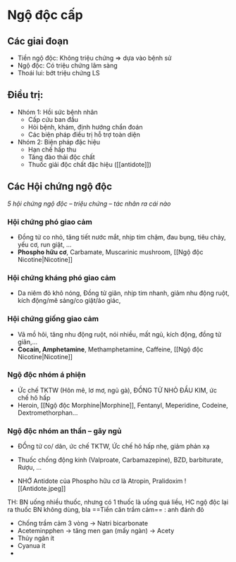 # Ngộ độc cấp
## Các giai đoạn
- Tiền ngộ độc: Không triệu chứng => dựa vào bệnh sử
- Ngộ độc: Có triệu chứng lâm sàng
- Thoái lui: bớt triệu chứng LS
## Điều trị:
- Nhóm 1: Hồi sức bệnh nhân
	- Cấp cứu ban đầu
	- Hỏi bệnh, khám, định hướng chẩn đoán
	- Các biện pháp điều trị hỗ trợ toàn diện
- Nhóm 2: Biện pháp đặc hiệu
	- Hạn chế hấp thu
	- Tăng đào thải độc chất
	- Thuốc giải độc chất đặc hiệu ([[antidote]])
## Các Hội chứng ngộ độc
*5 hội chứng ngộ độc – triệu chứng – tác nhân ra cái nào*
### **Hội chứng phó giao cảm**
- Đồng tử co nhỏ, tăng tiết nước mắt, nhịp tim chậm, đau bụng, tiêu chảy, yếu cơ, run giật, …
- **Phospho hữu cơ**, Carbamate, Muscarinic mushroom, [[Ngộ độc Nicotine|Nicotine]]
### Hội chứng kháng phó giao cảm
- Da niêm đỏ khô nóng, Đồng tử giãn, nhịp tim nhanh, giảm nhu động ruột, kích động/mê sảng/co giật/ảo giác,
### Hội chứng giống giao cảm
- Vã mồ hôi, tăng nhu động ruột, nói nhiều, mất ngủ, kích động, đồng tử giãn,…
- **Cocain, Amphetamine**, Methamphetamine, Caffeine, [[Ngộ độc Nicotine|Nicotine]]
### Ngộ độc nhóm á phiện
- Ức chế TKTW (Hôn mê, lơ mơ, ngủ gà), ĐỒNG TỬ NHỎ ĐẦU KIM, ức chế hô hấp
- Heroin, [[Ngộ độc Morphine|Morphine]], Fentanyl, Meperidine, Codeine, Dextromethorphan…
### Ngộ độc nhóm an thần – gây ngủ
- ĐỒng tử co/ dãn, ức chế TKTW, Ức chế hô hấp nhẹ, giảm phản xạ
- Thuốc chống động kinh (Valproate, Carbamazepine), BZD, barbiturate, Rượu, …


- NHỚ Antidote của Phospho hữu cơ là Atropin, Pralidoxim
![[Antidote.jpeg]]



TH: BN uống nhiều thuốc, nhưng có 1 thuốc là uống quá liều, HC ngộ độc lại ra thuốc BN không dùng, bla
==Tiền căn trầm cảm== : anh đánh đỏ
- Chống trầm cảm 3 vòng -> Natri bicarbonate
- Aceteminpphen -> tăng men gan (mấy ngàn) -> Acety
- Thủy ngân ít
- Cyanua it
- 